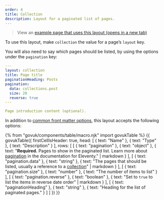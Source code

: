```yaml
---
order: 4
title: Collection
description: Layout for a paginated list of pages.
---
```


> View an <a href="/example/collection" target="_blank">example page that uses this layout (opens in a new tab)</a>

To use this layout, make `collection` the value for a page’s `layout` key.

You will also need to say which pages should be listed, by using the options under the `pagination` key:

```yaml
---
layout: collection
title: Page title
paginationHeading: Posts
pagination:
  data: collections.post
  size: 20
  reverse: true
---

Page introduction content (optional).
```

In addition to [common front matter options](/layouts#common-front-matter-options), this layout accepts the following options:

{% from "govuk/components/table/macro.njk" import govukTable %}
{{ govukTable({
  firstCellIsHeader: true,
  head: [
    { text: "Name" },
    { text: "Type" },
    { text: "Description" }
  ],
  rows: [
    [
      { text: "pagination" },
      { text: "object" },
      { text: "**Required.** Pages to show in the paginated list. Learn more about [pagination](https://www.11ty.dev/docs/pagination/) in the documentation for Eleventy." | markdown }
    ],
    [
      { text: "pagination.data" },
      { text: "string" },
      { text: "The pages that should be listed, usually a reference to a [collection](https://www.11ty.dev/docs/collections/)" | markdown }
    ],
    [
      { text: "pagination.size" },
      { text: "number" },
      { text: "The number of items to list" }
    ],
    [
      { text: "pagination.reverse" },
      { text: "boolean" },
      { text: "Set to `true` to list the items in reverse date order" | markdown }
    ],
    [
      { text: "paginationHeading" },
      { text: "string" },
      { text: "Heading for the list of paginated pages." }
    ]
  ]
}) }}
